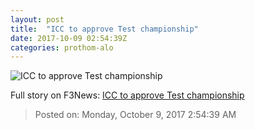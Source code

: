 ```yaml
---
layout: post
title:  "ICC to approve Test championship"
date: 2017-10-09 02:54:39Z
categories: prothom-alo
---
```


![ICC to approve Test championship](http://en.prothom-alo.com/contents/cache/images/1200x630x1/uploads/media/2017/10/09/331888b0c6f62818503f95b1649f7f97-icc.jpg?jadewits_media_id=151529)




Full story on F3News: [ICC to approve Test championship](http://www.f3nws.com/n/MeTVyE)

> Posted on: Monday, October 9, 2017 2:54:39 AM
